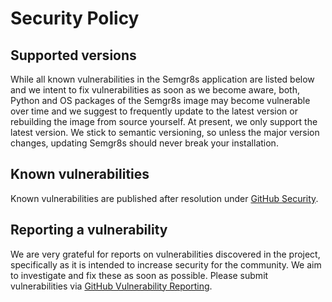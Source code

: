 # Security Policy

## Supported versions

While all known vulnerabilities in the Semgr8s application are listed below and we intent to fix vulnerabilities as soon as we become aware, both, Python and OS packages of the Semgr8s image may become vulnerable over time and we suggest to frequently update to the latest version or rebuilding the image from source yourself.
At present, we only support the latest version.
We stick to semantic versioning, so unless the major version changes, updating Semgr8s should never break your installation.

## Known vulnerabilities

Known vulnerabilities are published after resolution under [GitHub Security](https://github.com/semgr8ns/semgr8s/security).

## Reporting a vulnerability

We are very grateful for reports on vulnerabilities discovered in the project, specifically as it is intended to increase security for the community.
We aim to investigate and fix these as soon as possible. Please submit vulnerabilities via [GitHub Vulnerability Reporting](https://github.com/semgr8ns/semgr8s/security/advisories/new).
